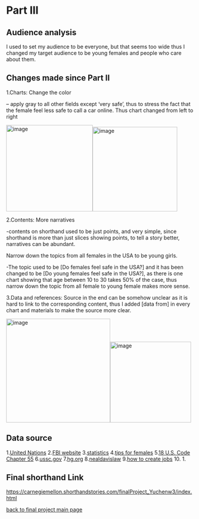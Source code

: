 # Part III

## Audience analysis
I used to set my audience to be everyone, but that seems too wide
thus I changed my target audience to be young females and people who care about them. 




## Changes made since Part II
 
1.Charts:
Change the color 

– apply gray to all other fields except ‘very safe’, thus to stress the fact that the female feel less safe to call a car online. Thus chart changed from left to right

<img width="232" alt="image" src="https://user-images.githubusercontent.com/100476425/195484083-97ef1053-f950-4781-94bf-ac7f2e9f2aa3.png"><img width="227" alt="image" src="https://user-images.githubusercontent.com/100476425/195484097-7d73763d-d13f-4455-a0aa-74d72ab0e062.png">


   

2.Contents:
More narratives 

-contents on shorthand used to be just points, and very simple, since shorthand is more than just slices showing points, to tell a story better, narratives can be abundant.

Narrow down the topics from all females in the USA to be young girls.

-The topic used to be [Do females feel safe in the USA?] and it has been changed to be [Do young females feel safe in the USA?], as there is one chart showing that age between 10 to 30 takes 50% of the case, thus narrow down the topic from all female to young female makes more sense.


3.Data and references:
Source in the end can be somehow unclear as it is hard to link to the corresponding content, thus I added [data from] in every chart and materials to make the source more clear.
   
<img width="279" alt="image" src="https://user-images.githubusercontent.com/100476425/195484278-3e48b1d5-54f3-4a51-8d04-ca9e46606a79.png"><img width="217" alt="image" src="https://user-images.githubusercontent.com/100476425/195484291-f3525e6d-4827-432d-bc74-d0cdffc2a957.png">

## Data source

1.[United Nations](https://dataunodc.un.org/data/crime/kidnapping)
2.[FBI website](https://www.fbi.gov/wanted/kidnap)
3.[statistics](https://www-statista-com.cmu.idm.oclc.org/statistics/936578/ride-hailing-app-user-perceptions-of-safety-united-states-by-gender/)
4.[tips for females](https://youtu.be/bTEQy3qey_c)
5.[18 U.S. Code Chapter 55](https://www.law.cornell.edu/uscode/text/18/part-I/chapter-55)
6.[ussc.gov](https://www.ussc.gov/sites/default/files/pdf/research-and-publications/quick-facts/Robbery_FY15.pdf)
7.[hg.org](https://www.hg.org/legal-articles/aggravated-kidnapping-what-are-the-penalties-51889#:~:text=Penalties%20for%20Aggravated%20Kidnapping,years%20and%20life%20in%20prison.)
8.[nealdavislaw](https://www.nealdavislaw.com/blog/drug-crimes/drug-trafficking-federal-sentencing#:~:text=Under%20federal%20law%2C%20persons%20convicted,90%20months%2C%20or%207%C2%BD%20years.)
9.[how to create jobs](https://youtu.be/CgAsUMozfBE)
10.[]()
1.[]()


## Final shorthand Link

https://carnegiemellon.shorthandstories.com/finalProject_Yuchenw3/index.html




[back to final project main page](FinalProject_yuchenw3.md)
